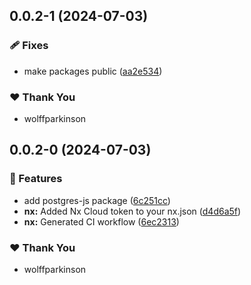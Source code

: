 ## 0.0.2-1 (2024-07-03)


### 🩹 Fixes

- make packages public ([aa2e534](https://github.com/wolffparkinson/nestjs-drizzle/commit/aa2e534))

### ❤️  Thank You

- wolffparkinson

## 0.0.2-0 (2024-07-03)


### 🚀 Features

- add postgres-js package ([6c251cc](https://github.com/wolffparkinson/nestjs-drizzle/commit/6c251cc))
- **nx:** Added Nx Cloud token to your nx.json ([d4d6a5f](https://github.com/wolffparkinson/nestjs-drizzle/commit/d4d6a5f))
- **nx:** Generated CI workflow ([6ec2313](https://github.com/wolffparkinson/nestjs-drizzle/commit/6ec2313))

### ❤️  Thank You

- wolffparkinson
